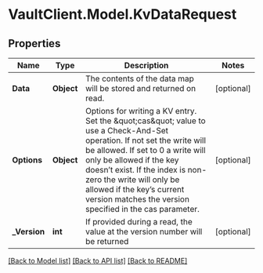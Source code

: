 # VaultClient.Model.KvDataRequest

## Properties

Name | Type | Description | Notes
------------ | ------------- | ------------- | -------------
**Data** | **Object** | The contents of the data map will be stored and returned on read. | [optional] 
**Options** | **Object** | Options for writing a KV entry. Set the \&quot;cas\&quot; value to use a Check-And-Set operation. If not set the write will be allowed. If set to 0 a write will only be allowed if the key doesn’t exist. If the index is non-zero the write will only be allowed if the key’s current version matches the version specified in the cas parameter. | [optional] 
**_Version** | **int** | If provided during a read, the value at the version number will be returned | [optional] 

[[Back to Model list]](../README.md#documentation-for-models) [[Back to API list]](../README.md#documentation-for-api-endpoints) [[Back to README]](../README.md)

